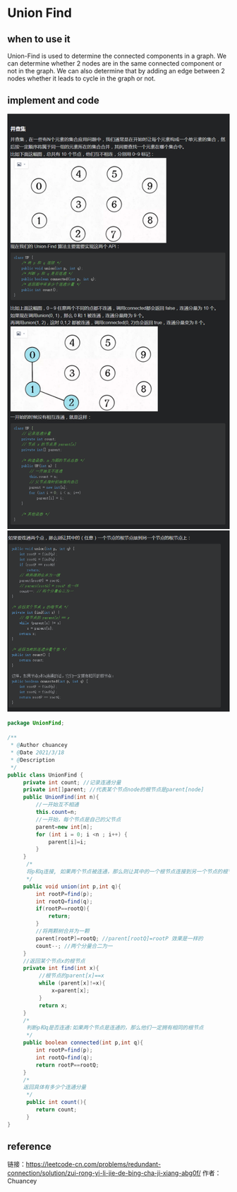 # Union Find

## when to use it

Union-Find is used to determine the connected components in a graph. We can determine whether 2 nodes are in the same connected component or not in the graph. We can also determine that by adding an edge between 2 nodes whether it leads to cycle in the graph or not.

## implement and code

![61](../../Image/61.png)
![62](../../Image/62.png)

```java
package UnionFind;

/**
 * @Author chuancey
 * @Date 2021/3/18
 * @Description
 */
public class UnionFind {
     private int count; //记录连通分量
     private int[]parent; //代表某个节点node的根节点是parent[node]
     public UnionFind(int n){
         //一开始互不相通
         this.count=n;
         //一开始，每个节点是自己的父节点
         parent=new int[n];
         for (int i = 0; i <n ; i++) {
             parent[i]=i;
         }
     }
      /*
      将p和q连接, 如果两个节点被连通，那么则让其中的一个根节点连接到另一个节点的根节点上
      */
     public void union(int p,int q){
         int rootP=find(p);
         int rootQ=find(q);
         if(rootP==rootQ){
             return;
         }
         //将两颗树合并为一颗
         parent[rootP]=rootQ; //parent[rootQ]=rootP 效果是一样的
         count--; //两个分量合二为一
     }
     //返回某个节点x的根节点
     private int find(int x){
          //根节点的parent[x]==x
          while (parent[x]!=x){
              x=parent[x];
          }
          return x;
     }
     /*
      判断p和q是否连通:如果两个节点是连通的，那么他们一定拥有相同的根节点
      */
     public boolean connected(int p,int q){
         int rootP=find(p);
         int rootQ=find(q);
         return rootP==rootQ;
     }
     /*
     返回具体有多少个连通分量
      */
      public int count(){
         return count;
      }
}
```

## reference

链接：https://leetcode-cn.com/problems/redundant-connection/solution/zui-rong-yi-li-jie-de-bing-cha-ji-xiang-abg0f/
作者：Chuancey